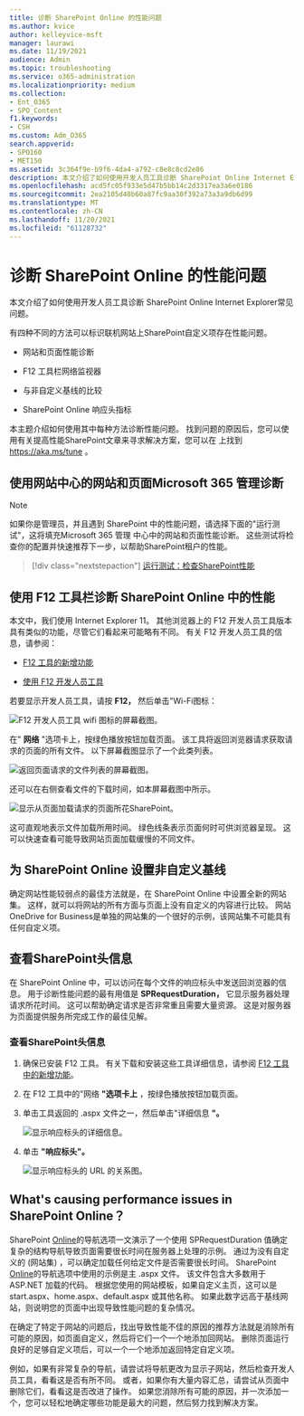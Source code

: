 ```yaml
---
title: 诊断 SharePoint Online 的性能问题
ms.author: kvice
author: kelleyvice-msft
manager: laurawi
ms.date: 11/19/2021
audience: Admin
ms.topic: troubleshooting
ms.service: o365-administration
ms.localizationpriority: medium
ms.collection:
- Ent_O365
- SPO_Content
f1.keywords:
- CSH
ms.custom: Adm_O365
search.appverid:
- SPO160
- MET150
ms.assetid: 3c364f9e-b9f6-4da4-a792-c8e8c8cd2e86
description: 本文介绍了如何使用开发人员工具诊断 SharePoint Online Internet Explorer常见问题。
ms.openlocfilehash: acd5fc05f933e5d47b5bb14c2d3317ea3a6e0186
ms.sourcegitcommit: 2ea2105d40b60a87fc9aa30f392a73a3a9db6d99
ms.translationtype: MT
ms.contentlocale: zh-CN
ms.lasthandoff: 11/20/2021
ms.locfileid: "61128732"
---
```

# <a name="diagnosing-performance-issues-with-sharepoint-online"></a>诊断 SharePoint Online 的性能问题

本文介绍了如何使用开发人员工具诊断 SharePoint Online Internet Explorer常见问题。
  
有四种不同的方法可以标识联机网站上SharePoint自定义项存在性能问题。

- 网站和页面性能诊断
  
- F12 工具栏网络监视器

- 与非自定义基线的比较

- SharePoint Online 响应头指标

本主题介绍如何使用其中每种方法诊断性能问题。 找到问题的原因后，您可以使用有关提高性能SharePoint文章来寻求解决方案，您可以在 上找到 https://aka.ms/tune 。  

## <a name="use-the-site-and-page-performance-diagnostic-from-the-microsoft-365-admin-center"></a>使用网站中心的网站和页面Microsoft 365 管理诊断

> [!NOTE]
> 如果你是管理员，并且遇到 SharePoint 中的性能问题，请选择下面的"运行测试"，这将填充Microsoft 365 管理 中心中的网站和页面性能诊断。 这些测试将检查你的配置并快速推荐下一步，以帮助SharePoint租户的性能。
>> [!div class="nextstepaction"]
>> [运行测试：检查SharePoint性能](https://aka.ms/PillarSiteandPagePerf)
  
## <a name="using-the-f12-tool-bar-to-diagnose-performance-in-sharepoint-online"></a>使用 F12 工具栏诊断 SharePoint Online 中的性能
<a name="F12ToolInfo"> </a>

本文中，我们使用 Internet Explorer 11。 其他浏览器上的 F12 开发人员工具版本具有类似的功能，尽管它们看起来可能略有不同。 有关 F12 开发人员工具的信息，请参阅：
  
- [F12 工具的新增功能](/previous-versions/windows/internet-explorer/ie-developer/dev-guides/bg182632(v=vs.85))

- [使用 F12 开发人员工具](/previous-versions/windows/internet-explorer/ie-developer/samples/bg182326(v=vs.85))

若要显示开发人员工具，请按 **F12，** 然后单击"Wi-Fi图标：
  
![F12 开发人员工具 wifi 图标的屏幕截图。](../media/27acacbb-5688-459a-aa2f-5c8c5f17b76e.png)
  
在" **网络** "选项卡上，按绿色播放按钮加载页面。 该工具将返回浏览器请求获取请求的页面的所有文件。 以下屏幕截图显示了一个此类列表。
  
![返回页面请求的文件列表的屏幕截图。](../media/247a9422-76da-4b0c-bed3-ce77b05e4560.png)
  
还可以在右侧查看文件的下载时间，如本屏幕截图中所示。
  
![显示从页面加载请求的页面所花SharePoint。](../media/d71ad1fa-9018-4fae-82eb-c1838e7db0ff.png)
  
这可直观地表示文件加载所用时间。 绿色线条表示页面何时可供浏览器呈现。 这可以快速查看可能导致网站页面加载缓慢的不同文件。
  
## <a name="setting-up-a-non-customized-baseline-for-sharepoint-online"></a>为 SharePoint Online 设置非自定义基线
<a name="F12ToolInfo"> </a>

确定网站性能较弱点的最佳方法就是，在 SharePoint Online 中设置全新的网站集。 这样，就可以将网站的所有方面与页面上没有自定义的内容进行比较。 网站OneDrive for Business是单独的网站集的一个很好的示例，该网站集不可能具有任何自定义项。
  
## <a name="viewing-sharepoint-response-header-information"></a>查看SharePoint头信息
<a name="F12ToolInfo"> </a>

在 SharePoint Online 中，可以访问在每个文件的响应标头中发送回浏览器的信息。 用于诊断性能问题的最有用值是 **SPRequestDuration，** 它显示服务器处理请求所花时间。 这可以帮助确定请求是否非常重且需要大量资源。 这是对服务器为页面提供服务所完成工作的最佳见解。

### <a name="to-view-sharepoint-response-header-information"></a>查看SharePoint头信息
  
1. 确保已安装 F12 工具。 有关下载和安装这些工具详细信息，请参阅 [F12 工具中的新增功能](/previous-versions/windows/internet-explorer/ie-developer/dev-guides/bg182632(v=vs.85))。

2. 在 F12 工具中的"网络 **"选项卡上** ，按绿色播放按钮加载页面。

3. 单击工具返回的 .aspx 文件之一，然后单击"详细信息 **"。**

    ![显示响应标头的详细信息。](../media/1f8a044a-caf8-4613-be2b-7e064141ac8a.png)
  
4. 单击 **"响应标头"。**

    ![显示响应标头的 URL 的关系图。](../media/efc7076e-447e-447e-882a-ae3aa721e2c3.png)
  
## <a name="whats-causing-performance-issues-in-sharepoint-online"></a>What's causing performance issues in SharePoint Online？
<a name="F12ToolInfo"> </a>

SharePoint [Online](navigation-options-for-sharepoint-online.md)的导航选项一文演示了一个使用 SPRequestDuration 值确定复杂的结构导航导致页面需要很长时间在服务器上处理的示例。 通过为没有自定义的 (网站集) ，可以确定加载任何给定文件是否需要很长时间。 SharePoint [Online](navigation-options-for-sharepoint-online.md)的导航选项中使用的示例是主 .aspx 文件。 该文件包含大多数用于 ASP.NET 加载的代码。 根据您使用的网站模板，如果自定义主页，这可以是 start.aspx、home.aspx、default.aspx 或其他名称。 如果此数字远高于基线网站，则说明您的页面中出现导致性能问题的复杂情况。
  
在确定了特定于网站的问题后，找出导致性能不佳的原因的推荐方法就是消除所有可能的原因，如页面自定义，然后将它们一个一个地添加回网站。 删除页面运行良好的足够自定义项后，可以一个一个地添加返回特定自定义项。
  
例如，如果有非常复杂的导航，请尝试将导航更改为显示子网站，然后检查开发人员工具，看看这是否有所不同。 或者，如果你有大量内容汇总，请尝试从页面中删除它们，看看这是否改进了操作。 如果您消除所有可能的原因，并一次添加一个，您可以轻松地确定哪些功能是最大的问题，然后努力找到解决方案。
